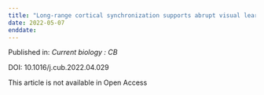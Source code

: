 ```yaml
---
title: "Long-range cortical synchronization supports abrupt visual learning."
date: 2022-05-07
enddate:
---
```


Published in: *Current biology : CB*

DOI: 10.1016/j.cub.2022.04.029

This article is not available in Open Access


